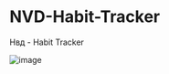 # NVD-Habit-Tracker
Нвд - Habit Tracker

![image](https://github.com/user-attachments/assets/a75bbc56-614b-4501-b25c-38ff0dae14ac)

